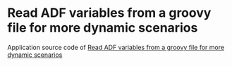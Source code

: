 # Read ADF variables from a groovy file for more dynamic scenarios

Application source code of [Read ADF variables from a groovy file for more dynamic scenarios](http://blog.amr-gawish.com/8050/read-adf-variables-from-groovy-file-for-more-dynamic-scenarios/)
